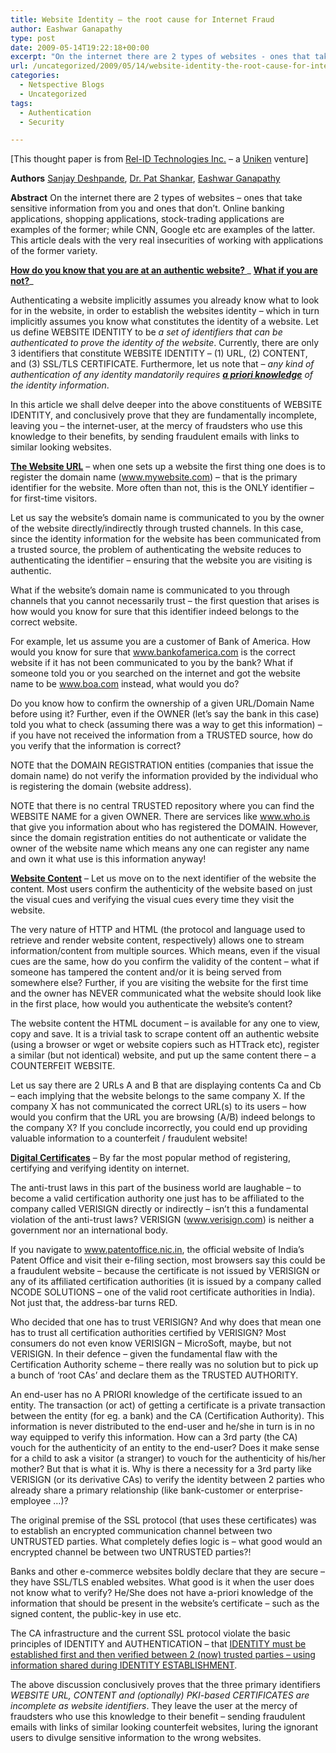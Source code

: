 ```yaml
---
title: Website Identity – the root cause for Internet Fraud
author: Eashwar Ganapathy
type: post
date: 2009-05-14T19:22:18+00:00
excerpt: "On the internet there are 2 types of websites - ones that take sensitive information from you and ones that don't. Online banking applications, shopping applications, stock-trading applications are examples of the former; while CNN, Google etc are examples of the latter. This article deals with the very real insecurities of working with applications of the former variety and the root cause for their existence - the nature of website identity in the contemporary internet environment."
url: /uncategorized/2009/05/14/website-identity-the-root-cause-for-internet-fraud/
categories:
  - Netspective Blogs
  - Uncategorized
tags:
  - Authentication
  - Security

---
```

[This thought paper is from <a title="Rel-Id Technologies Inc." href="http://www.rel-id.com" target="_blank">Rel-ID Technologies Inc.</a> &#8211; a <a title="Uniken" href="http://www.uniken.com" target="_blank">Uniken</a> venture]

**Authors** <a href="mailto://sanjay.deshpande@rel-id.com" target="_blank">Sanjay Deshpande</a>, <a href="mailto://pat.shankar@rel-id.com" target="_blank">Dr. Pat Shankar</a>, <a href="mailto://eashwar@rel-id.com" target="_blank">Eashwar Ganapathy</a>

**Abstract** On the internet there are 2 types of websites &#8211; ones that take sensitive information from you and ones that don&#8217;t. Online banking applications, shopping applications, stock-trading applications are examples of the former; while CNN, Google etc are examples of the latter. This article deals with the very real insecurities of working with applications of the former variety.

<span style="text-decoration: underline;"><strong>How do you know that you are at an authentic website? </strong></span>_ <span style="text-decoration: underline;"><strong>What if you are not?</strong></span>_

Authenticating a website implicitly assumes you already know what to look for in the website, in order to establish the websites identity &#8211; which in turn implicitly assumes you know what constitutes the identity of a website. Let us define WEBSITE IDENTITY to be _a set of identifiers that can be authenticated to prove the identity of the website_. Currently, there are only 3 identifiers that constitute WEBSITE IDENTITY &#8211; (1) URL, (2) CONTENT, and (3) SSL/TLS CERTIFICATE. Furthermore, let us note that _&#8211; any kind of authentication of any identity mandatorily requires <span style="text-decoration: underline;"><strong>a priori knowledge</strong></span> of the identity information_.

In this article we shall delve deeper into the above constituents of WEBSITE IDENTITY, and conclusively prove that they are fundamentally incomplete, leaving you &#8211; the internet-user, at the mercy of fraudsters who use this knowledge to their benefits, by sending fraudulent emails with links to similar looking websites.

<span style="text-decoration: underline;"><strong>The Website URL</strong></span> &#8211; when one sets up a website the first thing one does is to register the domain name (www.mywebsite.com) &#8211; that is the primary identifier for the website. More often than not, this is the ONLY identifier &#8211; for first-time visitors.

Let us say the website&#8217;s domain name is communicated to you by the owner of the website directly/indirectly through trusted channels. In this case, since the identity information for the website has been communicated from a trusted source, the problem of authenticating the website reduces to authenticating the identifier &#8211; ensuring that the website you are visiting is authentic.

What if the website&#8217;s domain name is communicated to you through channels that you cannot necessarily trust &#8211; the first question that arises is how would you know for sure that this identifier indeed belongs to the correct website.

For example, let us assume you are a customer of Bank of America. How would you know for sure that www.bankofamerica.com is the correct website if it has not been communicated to you by the bank? What if someone told you or you searched on the internet and got the website name to be www.boa.com instead, what would you do?

Do you know how to confirm the ownership of a given URL/Domain Name before using it? Further, even if the OWNER (let&#8217;s say the bank in this case) told you what to check (assuming there was a way to get this information) &#8211; if you have not received the information from a TRUSTED source, how do you verify that the information is correct?

NOTE that the DOMAIN REGISTRATION entities (companies that issue the domain name) do not verify the information provided by the individual who is registering the domain (website address).

NOTE that there is no central TRUSTED repository where you can find the WEBSITE NAME for a given OWNER. There are services like www.who.is that give you information about who has registered the DOMAIN. However, since the domain registration entities do not authenticate or validate the owner of the website name which means any one can register any name and own it what use is this information anyway!

<span style="text-decoration: underline;"><strong>Website Content</strong></span> &#8211; Let us move on to the next identifier of the website the content. Most users confirm the authenticity of the website based on just the visual cues and verifying the visual cues every time they visit the website.

The very nature of HTTP and HTML (the protocol and language used to retrieve and render website content, respectively) allows one to stream information/content from multiple sources. Which means, even if the visual cues are the same, how do you confirm the validity of the content &#8211; what if someone has tampered the content and/or it is being served from somewhere else? Further, if you are visiting the website for the first time and the owner has NEVER communicated what the website should look like in the first place, how would you authenticate the website&#8217;s content?

The website content the HTML document &#8211; is available for any one to view, copy and save. It is a trivial task to scrape content off an authentic website (using a browser or wget or website copiers such as HTTrack etc), register a similar (but not identical) website, and put up the same content there &#8211; a COUNTERFEIT WEBSITE.

Let us say there are 2 URLs A and B that are displaying contents Ca and Cb &#8211; each implying that the website belongs to the same company X. If the company X has not communicated the correct URL(s) to its users &#8211; how would you confirm that the URL you are browsing (A/B) indeed belongs to the company X? If you conclude incorrectly, you could end up providing valuable information to a counterfeit / fraudulent website!

<span style="text-decoration: underline;"><strong>Digital Certificates</strong></span> &#8211; By far the most popular method of registering, certifying and verifying identity on internet.

The anti-trust laws in this part of the business world are laughable &#8211; to become a valid certification authority one just has to be affiliated to the company called VERISIGN directly or indirectly &#8211; isn&#8217;t this a fundamental violation of the anti-trust laws? VERISIGN (www.verisign.com) is neither a government nor an international body.

If you navigate to www.patentoffice.nic.in, the official website of India&#8217;s Patent Office and visit their e-filing section, most browsers say this could be a fraudulent website &#8211; because the certificate is not issued by VERISIGN or any of its affiliated certification authorities (it is issued by a company called NCODE SOLUTIONS &#8211; one of the valid root certificate authorities in India). Not just that, the address-bar turns RED.

Who decided that one has to trust VERISIGN? And why does that mean one has to trust all certification authorities certified by VERISIGN? Most consumers do not even know VERISIGN &#8211; MicroSoft, maybe, but not VERISIGN. In their defence &#8211; given the fundamental flaw with the Certification Authority scheme &#8211; there really was no solution but to pick up a bunch of &#8216;root CAs&#8217; and declare them as the TRUSTED AUTHORITY.

An end-user has no A PRIORI knowledge of the certificate issued to an entity. The transaction (or act) of getting a certificate is a private transaction between the entity (for eg. a bank) and the CA (Certification Authority). This information is never distributed to the end-user and he/she in turn is in no way equipped to verify this information. How can a 3rd party (the CA) vouch for the authenticity of an entity to the end-user? Does it make sense for a child to ask a visitor (a stranger) to vouch for the authenticity of his/her mother? But that is what it is. Why is there a necessity for a 3rd party like VERISIGN (or its derivative CAs) to verify the identity between 2 parties who already share a primary relationship (like bank-customer or enterprise-employee &#8230;)?

The original premise of the SSL protocol (that uses these certificates) was to establish an encrypted communication channel between two UNTRUSTED parties. What completely defies logic is &#8211; what good would an encrypted channel be between two UNTRUSTED parties?!

Banks and other e-commerce websites boldly declare that they are secure &#8211; they have SSL/TLS enabled websites. What good is it when the user does not know what to verify? He/She does not have a-priori knowledge of the information that should be present in the website&#8217;s certificate &#8211; such as the signed content, the public-key in use etc.

The CA infrastructure and the current SSL protocol violate the basic principles of IDENTITY and AUTHENTICATION &#8211; that <span style="text-decoration: underline;">IDENTITY must be established first and then verified between 2 (now) trusted parties &#8211; using information shared during IDENTITY ESTABLISHMENT</span>.

The above discussion conclusively proves that the three primary identifiers  _WEBSITE URL, CONTENT and (optionally) PKI-based CERTIFICATES are incomplete as website identifiers_. They leave the user at the mercy of fraudsters who use this knowledge to their benefit &#8211; sending fraudulent emails with links of similar looking counterfeit websites, luring the ignorant users to divulge sensitive information to the wrong websites.

<!--Session data-->

<!--Session data-->

<!--Session data-->

<!--Session data-->

<!--Session data-->

<!--Session data-->

<!--Session data-->

<!--Session data-->

<!--Session data-->

<!--Session data-->

<!--Session data-->

<!--Session data-->

<!--Session data-->

<!--Session data-->

<!--Session data-->

<!--Session data-->

<!--Session data-->

<!--Session data-->

<!--Session data-->

<!--Session data-->
